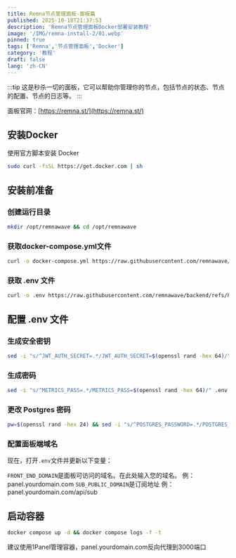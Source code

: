 ```yaml
---
title: Remna节点管理面板-面板篇
published: 2025-10-18T21:37:53
description: 'Remna节点管理面板Docker部署安装教程'
image: '/IMG/remna-install-2/01.webp'
pinned: true
tags: ['Remna','节点管理面板','Docker']
category: '教程'
draft: false 
lang: 'zh-CN'
---
```


:::tip
这是秒杀一切的面板，它可以帮助你管理你的节点，包括节点的状态、节点的配置、节点的日志等。
:::

面板官网：[https://remna.st/](https://remna.st/)

## 安装Docker

使用官方脚本安装 Docker

```bash
sudo curl -fsSL https://get.docker.com | sh
```
## 安装前准备

### 创建运行目录

```bash
mkdir /opt/remnawave && cd /opt/remnawave
```

### 获取docker-compose.yml文件

```bash
curl -o docker-compose.yml https://raw.githubusercontent.com/remnawave/backend/refs/heads/main/docker-compose-prod.yml
```

### 获取 .env 文件

```bash
curl -o .env https://raw.githubusercontent.com/remnawave/backend/refs/heads/main/.env.sample
```

## 配置 .env 文件

### 生成安全密钥

```bash
sed -i "s/^JWT_AUTH_SECRET=.*/JWT_AUTH_SECRET=$(openssl rand -hex 64)/" .env && sed -i "s/^JWT_API_TOKENS_SECRET=.*/JWT_API_TOKENS_SECRET=$(openssl rand -hex 64)/" .env
```

### 生成密码

```bash
sed -i "s/^METRICS_PASS=.*/METRICS_PASS=$(openssl rand -hex 64)/" .env && sed -i "s/^WEBHOOK_SECRET_HEADER=.*/WEBHOOK_SECRET_HEADER=$(openssl rand -hex 64)/" .env
```

### 更改 Postgres 密码

```bash
pw=$(openssl rand -hex 24) && sed -i "s/^POSTGRES_PASSWORD=.*/POSTGRES_PASSWORD=$pw/" .env && sed -i "s|^\(DATABASE_URL=\"postgresql://postgres:\)[^\@]*\(@.*\)|\1$pw\2|" .env
```

### 配置面板端域名

现在，打开`.env`文件并更新以下变量：

`FRONT_END_DOMAIN`是面板可访问的域名。在此处输入您的域名。 例：panel.yourdomain.com
`SUB_PUBLIC_DOMAIN`是订阅地址 例：panel.yourdomain.com/api/sub

## 启动容器

```sh
docker compose up -d && docker compose logs -f -t
```
建议使用1Panel管理容器，panel.yourdomain.com反向代理到3000端口